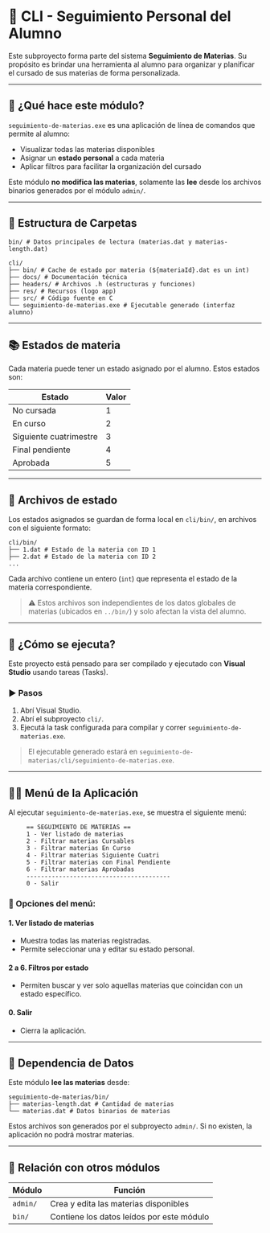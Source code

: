 # 👤 CLI - Seguimiento Personal del Alumno

Este subproyecto forma parte del sistema **Seguimiento de Materias**. Su propósito es brindar una herramienta al alumno para organizar y planificar el cursado de sus materias de forma personalizada.

---

## 📌 ¿Qué hace este módulo?

`seguimiento-de-materias.exe` es una aplicación de línea de comandos que permite al alumno:

-    Visualizar todas las materias disponibles
-    Asignar un **estado personal** a cada materia
-    Aplicar filtros para facilitar la organización del cursado

Este módulo **no modifica las materias**, solamente las **lee** desde los archivos binarios generados por el módulo `admin/`.

---

## 📁 Estructura de Carpetas

```
bin/ # Datos principales de lectura (materias.dat y materias-length.dat)

cli/
├── bin/ # Cache de estado por materia (${materiaId}.dat es un int)
├── docs/ # Documentación técnica
├── headers/ # Archivos .h (estructuras y funciones)
├── res/ # Recursos (logo app)
├── src/ # Código fuente en C
└── seguimiento-de-materias.exe # Ejecutable generado (interfaz alumno)
```

---

## 📚 Estados de materia

Cada materia puede tener un estado asignado por el alumno. Estos estados son:

| Estado                 | Valor |
| ---------------------- | ----- |
| No cursada             | 1     |
| En curso               | 2     |
| Siguiente cuatrimestre | 3     |
| Final pendiente        | 4     |
| Aprobada               | 5     |

---

## 💾 Archivos de estado

Los estados asignados se guardan de forma local en `cli/bin/`, en archivos con el siguiente formato:

```
cli/bin/
├── 1.dat # Estado de la materia con ID 1
├── 2.dat # Estado de la materia con ID 2
...
```

Cada archivo contiene un entero (`int`) que representa el estado de la materia correspondiente.

> ⚠️ Estos archivos son independientes de los datos globales de materias (ubicados en `../bin/`) y solo afectan la vista del alumno.

---

## 🚀 ¿Cómo se ejecuta?

Este proyecto está pensado para ser compilado y ejecutado con **Visual Studio** usando tareas (Tasks).

### ▶️ Pasos

1. Abrí Visual Studio.
2. Abrí el subproyecto `cli/`.
3. Ejecutá la task configurada para compilar y correr `seguimiento-de-materias.exe`.

> El ejecutable generado estará en `seguimiento-de-materias/cli/seguimiento-de-materias.exe`.

---

## 🧑‍💻 Menú de la Aplicación

Al ejecutar `seguimiento-de-materias.exe`, se muestra el siguiente menú:

```
     == SEGUIMIENTO DE MATERIAS ==
     1 - Ver listado de materias
     2 - Filtrar materias Cursables
     3 - Filtrar materias En Curso
     4 - Filtrar materias Siguiente Cuatri
     5 - Filtrar materias con Final Pendiente
     6 - Filtrar materias Aprobadas
     ----------------------------------------
     0 - Salir
```

### 📘 Opciones del menú:

#### 1. Ver listado de materias

-    Muestra todas las materias registradas.
-    Permite seleccionar una y editar su estado personal.

#### 2 a 6. Filtros por estado

-    Permiten buscar y ver solo aquellas materias que coincidan con un estado específico.

#### 0. Salir

-    Cierra la aplicación.

---

## 🔗 Dependencia de Datos

Este módulo **lee las materias** desde:

```
seguimiento-de-materias/bin/
├── materias-length.dat # Cantidad de materias
└── materias.dat # Datos binarios de materias
```

Estos archivos son generados por el subproyecto `admin/`. Si no existen, la aplicación no podrá mostrar materias.

---

## 📎 Relación con otros módulos

| Módulo   | Función                                   |
| -------- | ----------------------------------------- |
| `admin/` | Crea y edita las materias disponibles     |
| `bin/`   | Contiene los datos leídos por este módulo |
